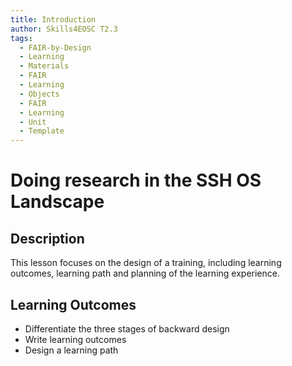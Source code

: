 ```yaml
---
title: Introduction
author: Skills4EOSC T2.3
tags:
  - FAIR-by-Design
  - Learning
  - Materials
  - FAIR
  - Learning
  - Objects
  - FAIR
  - Learning
  - Unit
  - Template
---
```


# Doing research in the SSH OS Landscape

## Description

This lesson focuses on the design of a training, including learning outcomes, learning path and planning of the learning experience.  
## Learning Outcomes

- Differentiate the three stages of backward design 
- Write learning outcomes 
- Design a learning path